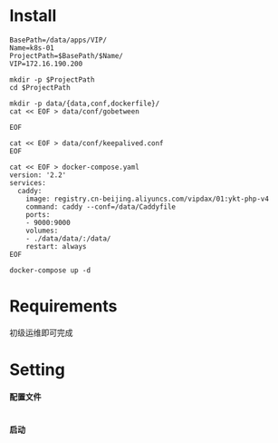 # Install

```shell
BasePath=/data/apps/VIP/
Name=k8s-01
ProjectPath=$BasePath/$Name/
VIP=172.16.190.200

mkdir -p $ProjectPath
cd $ProjectPath

mkdir -p data/{data,conf,dockerfile}/
cat << EOF > data/conf/gobetween

EOF

cat << EOF > data/conf/keepalived.conf
EOF

cat << EOF > docker-compose.yaml
version: '2.2'
services:
  caddy:
    image: registry.cn-beijing.aliyuncs.com/vipdax/01:ykt-php-v4
    command: caddy --conf=/data/Caddyfile
    ports:
    - 9000:9000
    volumes:
    - ./data/data/:/data/
    restart: always
EOF

docker-compose up -d

```

# Requirements

初级运维即可完成

# Setting

#### 配置文件
```bash
```

#### 启动
```bash
```


